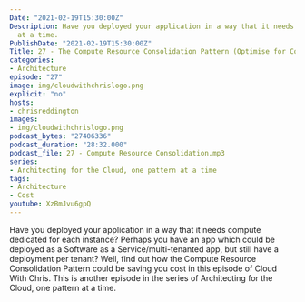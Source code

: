 ```yaml
---
Date: "2021-02-19T15:30:00Z"
Description: Have you deployed your application in a way that it needs compute dedicated for each instance? Perhaps you have an app which could be deployed as a Software as a Service/multi-tenanted app, but still have a deployment per tenant? Well, find out how the Compute Resource Consolidation Pattern could be saving you cost in this episode of Cloud With Chris. This is another episode in the series of Architecting for the Cloud, one pattern at a time.
  at a time.
PublishDate: "2021-02-19T15:30:00Z"
Title: 27 - The Compute Resource Consolidation Pattern (Optimise for Cost!)
categories:
- Architecture
episode: "27"
image: img/cloudwithchrislogo.png
explicit: "no"
hosts:
- chrisreddington
images:
- img/cloudwithchrislogo.png
podcast_bytes: "27406336"
podcast_duration: "28:32.000"
podcast_file: 27 - Compute Resource Consolidation.mp3
series:
- Architecting for the Cloud, one pattern at a time
tags:
- Architecture
- Cost
youtube: XzBmJvu6gpQ
---
```

Have you deployed your application in a way that it needs compute dedicated for each instance? Perhaps you have an app which could be deployed as a Software as a Service/multi-tenanted app, but still have a deployment per tenant? Well, find out how the Compute Resource Consolidation Pattern could be saving you cost in this episode of Cloud With Chris. This is another episode in the series of Architecting for the Cloud, one pattern at a time.